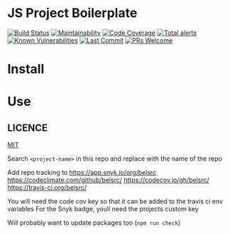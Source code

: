 # JS Project Boilerplate

[![Build Status](https://img.shields.io/travis/com/belsrc/js-project-template.svg?logo=travis&logoWidth=14&style=flat-square)](https://travis-ci.com/belsrc/js-project-template)
[![Maintainability](https://img.shields.io/codeclimate/maintainability/belsrc/js-project-template.svg?logo=code%20climate&logoWidth=14&style=flat-square)](https://codeclimate.com/github/belsrc/js-project-template/maintainability)
[![Code Coverage](https://img.shields.io/codecov/c/github/belsrc/js-project-template/master.svg?logo=codecov&logoWidth=14&style=flat-square)](https://codecov.io/gh/belsrc/js-project-template/branch/master)
[![Total alerts](https://img.shields.io/lgtm/alerts/g/belsrc/js-project-template.svg?logo=lgtm&logoWidth=14&style=flat-square)](https://lgtm.com/projects/g/belsrc/js-project-template/alerts/)
[![Known Vulnerabilities](https://img.shields.io/snyk/vulnerabilities/github/belsrc/js-project-template.svg?logo=snyk&logoWidth=14&style=flat-square)](https://app.snyk.io/org/belsrc/project/0623bc36-ba88-4751-b85c-6f93c28b5f7c)
[![Last Commit](https://img.shields.io/github/last-commit/belsrc/js-project-template/master.svg?logo=github&logoWidth=14&style=flat-square)](https://github.com/belsrc/js-project-template/commits/master)
[![PRs Welcome](https://img.shields.io/badge/PRs-welcome-brightgreen.svg?style=flat-square)](https://github.com/belsrc/js-project-template/pulls)

# Install


# Use


## LICENCE

[MIT](LICENCE)


Search `<project-name>` in this repo and replace with the name of the repo


Add repo tracking to
  https://app.snyk.io/org/belsrc
  https://codeclimate.com/github/belsrc/
  https://codecov.io/gh/belsrc/
  https://travis-ci.org/belsrc/

You will need the code cov key so that it can be added to the travis ci env variables
For the Snyk badge, youll need the projects custom key

Will probably want to update packages too (`npm run check`)
